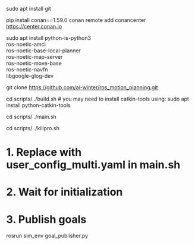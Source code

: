 sudo apt install git

pip install conan==1.59.0
conan remote add conancenter https://center.conan.io

sudo apt install python-is-python3 \
ros-noetic-amcl \
ros-noetic-base-local-planner \
ros-noetic-map-server \
ros-noetic-move-base \
ros-noetic-navfn \
libgoogle-glog-dev

git clone https://github.com/ai-winter/ros_motion_planning.git

cd scripts/
./build.sh  # you may need to install catkin-tools using: sudo apt install python-catkin-tools

cd scripts/
./main.sh

cd scripts/
./killpro.sh

# 1. Replace with user_config_multi.yaml in main.sh
# 2. Wait for initialization
# 3. Publish goals
rosrun sim_env goal_publisher.py

